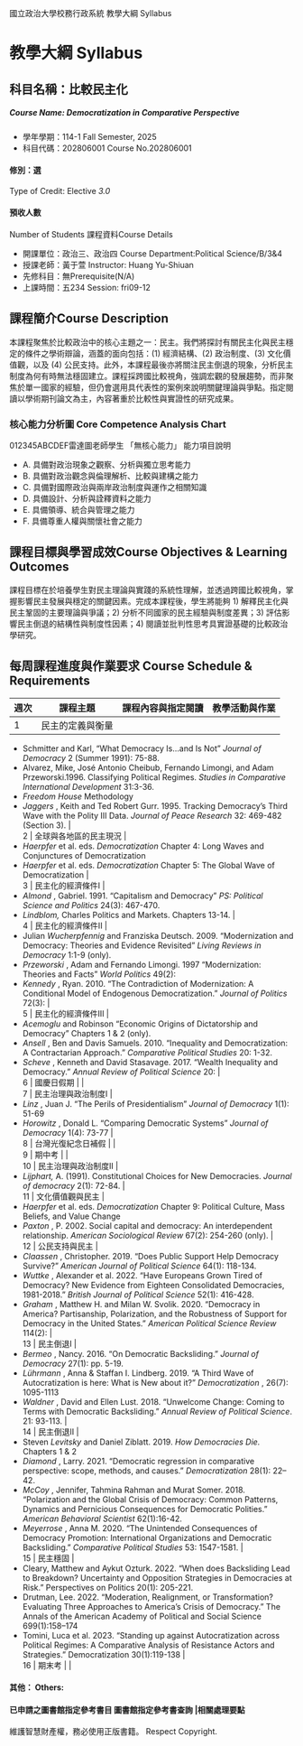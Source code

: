 國立政治大學校務行政系統 教學大綱 Syllabus
# 教學大綱 Syllabus
##  科目名稱：比較民主化
#####  Course Name: Democratization in Comparative Perspective
  * 學年學期：114-1 Fall Semester, 2025 
  * 科目代碼：202806001 Course No.202806001
#### 修別：選
Type of Credit: Elective 
_3.0_
#### 預收人數
Number of Students
課程資料Course Details
  * 開課單位：政治三、政治四 Course Department:Political Science/B/3&4 
  * 授課老師：黃于萱 Instructor: Huang Yu-Shiuan 
  * 先修科目：無Prerequisite(N/A)
  * 上課時間：五234 Session: fri09-12
##  課程簡介Course Description
本課程聚焦於比較政治中的核心主題之一：民主。我們將探討有關民主化與民主穩定的條件之學術辯論，涵蓋的面向包括：(1) 經濟結構、(2) 政治制度、(3) 文化價值觀，以及 (4) 公民支持。此外，本課程最後亦將關注民主倒退的現象，分析民主制度為何有時無法穩固建立。課程採跨國比較視角，強調宏觀的發展趨勢，而非聚焦於單一國家的經驗，但仍會選用具代表性的案例來說明關鍵理論與爭點。指定閱讀以學術期刊論文為主，內容著重於比較性與實證性的研究成果。
###  核心能力分析圖 Core Competence Analysis Chart
012345ABCDEF雷達圖老師學生
「無核心能力」 
能力項目說明
  * A. 具備對政治現象之觀察、分析與獨立思考能力
  * B. 具備對政治觀念與倫理解析、比較與建構之能力
  * C. 具備對國際政治與兩岸政治制度與運作之相關知識
  * D. 具備設計、分析與詮釋資料之能力
  * E. 具備領導、統合與管理之能力
  * F. 具備尊重人權與關懷社會之能力
##  課程目標與學習成效Course Objectives & Learning Outcomes 
課程目標在於培養學生對民主理論與實踐的系統性理解，並透過跨國比較視角，掌握影響民主發展與穩定的關鍵因素。完成本課程後，學生將能夠 1) 解釋民主化與民主鞏固的主要理論與爭議；2) 分析不同國家的民主經驗與制度差異；3) 評估影響民主倒退的結構性與制度性因素；4) 閱讀並批判性思考具實證基礎的比較政治學研究。
##  每周課程進度與作業要求 Course Schedule & Requirements
週次 |  課程主題 |  課程內容與指定閱讀 |  教學活動與作業  
---|---|---|---  
1 |  民主的定義與衡量 | 
  * Schmitter and Karl, “What Democracy Is...and Is Not” _Journal of Democracy_ 2 (Summer 1991): 75-88.
  * Alvarez, Mike, José Antonio Cheibub, Fernando Limongi, and Adam Przeworski.1996. Classifying Political Regimes. _Studies in Comparative International Development_ 31:3-36.
  * _Freedom House_ Methodology
  * _Jaggers_ , Keith and Ted Robert Gurr. 1995. Tracking Democracy’s Third Wave with the Polity III Data. _Journal of Peace Research_ 32: 469-482 (Section 3).
|   
2 |  全球與各地區的民主現況 | 
  * _Haerpfer_ et al. eds. _Democratization_ Chapter 4: Long Waves and Conjunctures of Democratization
  * _Haerpfer_ et al. eds. _Democratization_ Chapter 5: The Global Wave of Democratization
|   
3 |  民主化的經濟條件I | 
  * _Almond_ , Gabriel. 1991. “Capitalism and Democracy” _PS: Political Science and Politics_ 24(3): 467-470.
  * _Lindblom,_ Charles Politics and Markets. Chapters 13-14.
|   
4 |  民主化的經濟條件II | 
  * Julian _Wucherpfennig_ and Franziska Deutsch. 2009. “Modernization and Democracy: Theories and Evidence Revisited” _Living Reviews in Democracy_ 1:1-9 (only).
  * _Przeworski_ , Adam and Fernando Limongi. 1997 “Modernization: Theories and Facts” _World Politics_ 49(2):
  * _Kennedy_ , Ryan. 2010. “The Contradiction of Modernization: A Conditional Model of Endogenous Democratization.”  _Journal of Politics_ 72(3):
|   
5 |  民主化的經濟條件III | 
  * _Acemoglu_ and Robinson “Economic Origins of Dictatorship and Democracy” Chapters 1 & 2 (only).
  * _Ansell_ , Ben and Davis Samuels. 2010. “Inequality and Democratization: A Contractarian Approach.”  _Comparative Political Studies_ 20: 1-32.
  * _Scheve_ , Kenneth and David Stasavage. 2017. “Wealth Inequality and Democracy.”  _Annual Review of Political Science_ 20:
|   
6 |  國慶日假期 |  |   
7 |  民主治理與政治制度I | 
  * _Linz_ , Juan J. “The Perils of Presidentialism” _Journal of Democracy_ 1(1): 51-69
  * _Horowitz_ , Donald L. “Comparing Democratic Systems” _Journal of Democracy_ 1(4): 73-77
|   
8 |  台灣光復紀念日補假 |  |   
9 |  期中考 |  |   
10 |  民主治理與政治制度II | 
  * _Lijphart,_ A. (1991). Constitutional Choices for New Democracies. _Journal of democracy_ 2(1): 72-84.
|   
11 |  文化價值觀與民主 | 
  * _Haerpfer_ et al. eds. _Democratization_ Chapter 9: Political Culture, Mass Beliefs, and Value Change
  * _Paxton_ , P. 2002. Social capital and democracy: An interdependent relationship. _American Sociological Review_ 67(2): 254-260 (only).
|   
12 |  公民支持與民主 | 
  * _Claassen_ , Christopher. 2019. “Does Public Support Help Democracy Survive?”  _American Journal of Political Science_ 64(1): 118-134.
  * _Wuttke_ , Alexander et al. 2022. “Have Europeans Grown Tired of Democracy? New Evidence from Eighteen Consolidated Democracies, 1981-2018.”  _British Journal of Political Science_ 52(1): 416-428.
  * _Graham_ , Matthew H. and Milan W. Svolik. 2020. “Democracy in America? Partisanship, Polarization, and the Robustness of Support for Democracy in the United States.”  _American Political Science Review_ 114(2):
|   
13 |  民主倒退I | 
  * _Bermeo_ , Nancy. 2016. “On Democratic Backsliding.” _Journal of Democracy_ 27(1): pp. 5-19.
  * _Lührmann_ , Anna & Staffan I. Lindberg. 2019. “A Third Wave of Autocratization is here: What is New about it?” _Democratization_ , 26(7): 1095-1113
  * _Waldner_ , David and Ellen Lust. 2018. “Unwelcome Change: Coming to Terms with Democratic Backsliding.” _Annual Review of Political Science_. 21: 93-113.
|   
14 |  民主倒退II | 
  * Steven _Levitsky_ and Daniel Ziblatt. 2019.  _How Democracies Die._ Chapters 1 & 2
  * _Diamond_ , Larry. 2021. “Democratic regression in comparative perspective: scope, methods, and causes.” _Democratization_ 28(1): 22–42.
  * _McCoy_ , Jennifer, Tahmina Rahman and Murat Somer. 2018. “Polarization and the Global Crisis of Democracy: Common Patterns, Dynamics and Pernicious Consequences for Democratic Polities.” _American Behavioral Scientist_ 62(1):16-42.
  * _Meyerrose_ , Anna M. 2020. “The Unintended Consequences of Democracy Promotion: International Organizations and Democratic Backsliding.”  _Comparative Political Studies_ 53: 1547-1581.
|   
15 |  民主穩固 | 
  * Cleary, Matthew and Aykut Ozturk. 2022. “When does Backsliding Lead to Breakdown? Uncertainty and Opposition Strategies in Democracies at Risk.” Perspectives on Politics 20(1): 205-221.
  * Drutman, Lee. 2022. “Moderation, Realignment, or Transformation? Evaluating Three Approaches to America’s Crisis of Democracy.” The Annals of the American Academy of Political and Social Science 699(1):158–174
  * Tomini, Luca et al. 2023. “Standing up against Autocratization across Political Regimes: A Comparative Analysis of Resistance Actors and Strategies.” Democratization 30(1):119-138
|   
16 |  期末考 |  |   
####  其他： Others:
####  已申請之圖書館指定參考書目  圖書館指定參考書查詢 |相關處理要點
維護智慧財產權，務必使用正版書籍。 Respect Copyright.